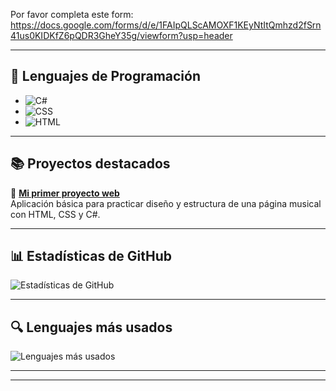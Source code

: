 Por favor completa este form: https://docs.google.com/forms/d/e/1FAIpQLScAMOXF1KEyNtItQmhzd2fSrn41us0KIDKfZ6pQDR3GheY35g/viewform?usp=header

---

## 🧠 Lenguajes de Programación

- ![C#](https://img.shields.io/badge/C%23-239120?style=flat&logo=csharp&logoColor=white)
- ![CSS](https://img.shields.io/badge/CSS-1572B6?style=flat&logo=css3&logoColor=white)
- ![HTML](https://img.shields.io/badge/HTML-E34F26?style=flat&logo=html5&logoColor=white)

---

## 📚 Proyectos destacados

🔹 [**Mi primer proyecto web**](https://github.com/tomas-goldentul/Tp_03_Musica)  
Aplicación básica para practicar diseño y estructura de una página musical con HTML, CSS y C#.

---

## 📊 Estadísticas de GitHub

![Estadísticas de GitHub](https://github-readme-stats.vercel.app/api?username=tomas-goldentul&show_icons=true&count_private=true&hide=prs&theme=radical)

---

## 🔍 Lenguajes más usados

![Lenguajes más usados](https://github-readme-stats.vercel.app/api/top-langs/?username=tomas-goldentul&layout=compact&theme=radical)

---

---




